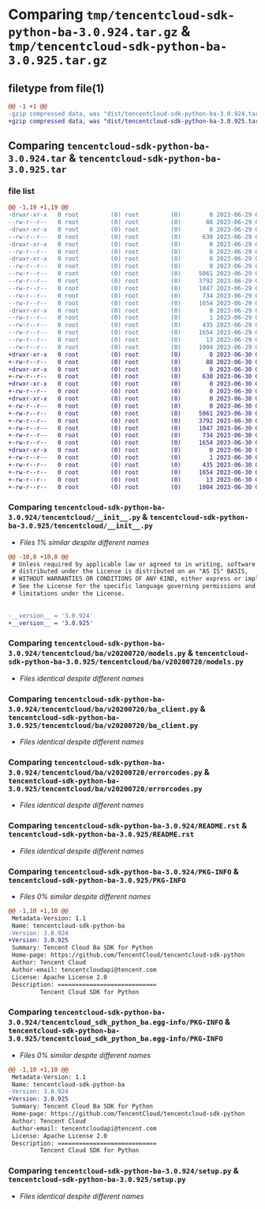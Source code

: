 # Comparing `tmp/tencentcloud-sdk-python-ba-3.0.924.tar.gz` & `tmp/tencentcloud-sdk-python-ba-3.0.925.tar.gz`

## filetype from file(1)

```diff
@@ -1 +1 @@
-gzip compressed data, was "dist/tencentcloud-sdk-python-ba-3.0.924.tar", last modified: Thu Jun 29 00:20:49 2023, max compression
+gzip compressed data, was "dist/tencentcloud-sdk-python-ba-3.0.925.tar", last modified: Fri Jun 30 02:00:11 2023, max compression
```

## Comparing `tencentcloud-sdk-python-ba-3.0.924.tar` & `tencentcloud-sdk-python-ba-3.0.925.tar`

### file list

```diff
@@ -1,19 +1,19 @@
-drwxr-xr-x   0 root         (0) root         (0)        0 2023-06-29 00:20:49.000000 tencentcloud-sdk-python-ba-3.0.924/
--rw-r--r--   0 root         (0) root         (0)       88 2023-06-29 00:20:49.000000 tencentcloud-sdk-python-ba-3.0.924/setup.cfg
-drwxr-xr-x   0 root         (0) root         (0)        0 2023-06-29 00:20:49.000000 tencentcloud-sdk-python-ba-3.0.924/tencentcloud/
--rw-r--r--   0 root         (0) root         (0)      630 2023-06-29 00:20:49.000000 tencentcloud-sdk-python-ba-3.0.924/tencentcloud/__init__.py
-drwxr-xr-x   0 root         (0) root         (0)        0 2023-06-29 00:20:49.000000 tencentcloud-sdk-python-ba-3.0.924/tencentcloud/ba/
--rw-r--r--   0 root         (0) root         (0)        0 2023-06-29 00:20:49.000000 tencentcloud-sdk-python-ba-3.0.924/tencentcloud/ba/__init__.py
-drwxr-xr-x   0 root         (0) root         (0)        0 2023-06-29 00:20:49.000000 tencentcloud-sdk-python-ba-3.0.924/tencentcloud/ba/v20200720/
--rw-r--r--   0 root         (0) root         (0)        0 2023-06-29 00:20:49.000000 tencentcloud-sdk-python-ba-3.0.924/tencentcloud/ba/v20200720/__init__.py
--rw-r--r--   0 root         (0) root         (0)     5061 2023-06-29 00:20:49.000000 tencentcloud-sdk-python-ba-3.0.924/tencentcloud/ba/v20200720/models.py
--rw-r--r--   0 root         (0) root         (0)     3792 2023-06-29 00:20:49.000000 tencentcloud-sdk-python-ba-3.0.924/tencentcloud/ba/v20200720/ba_client.py
--rw-r--r--   0 root         (0) root         (0)     1047 2023-06-29 00:20:49.000000 tencentcloud-sdk-python-ba-3.0.924/tencentcloud/ba/v20200720/errorcodes.py
--rw-r--r--   0 root         (0) root         (0)      734 2023-06-29 00:20:49.000000 tencentcloud-sdk-python-ba-3.0.924/README.rst
--rw-r--r--   0 root         (0) root         (0)     1654 2023-06-29 00:20:49.000000 tencentcloud-sdk-python-ba-3.0.924/PKG-INFO
-drwxr-xr-x   0 root         (0) root         (0)        0 2023-06-29 00:20:49.000000 tencentcloud-sdk-python-ba-3.0.924/tencentcloud_sdk_python_ba.egg-info/
--rw-r--r--   0 root         (0) root         (0)        1 2023-06-29 00:20:49.000000 tencentcloud-sdk-python-ba-3.0.924/tencentcloud_sdk_python_ba.egg-info/dependency_links.txt
--rw-r--r--   0 root         (0) root         (0)      435 2023-06-29 00:20:49.000000 tencentcloud-sdk-python-ba-3.0.924/tencentcloud_sdk_python_ba.egg-info/SOURCES.txt
--rw-r--r--   0 root         (0) root         (0)     1654 2023-06-29 00:20:49.000000 tencentcloud-sdk-python-ba-3.0.924/tencentcloud_sdk_python_ba.egg-info/PKG-INFO
--rw-r--r--   0 root         (0) root         (0)       13 2023-06-29 00:20:49.000000 tencentcloud-sdk-python-ba-3.0.924/tencentcloud_sdk_python_ba.egg-info/top_level.txt
--rw-r--r--   0 root         (0) root         (0)     1004 2023-06-29 00:20:49.000000 tencentcloud-sdk-python-ba-3.0.924/setup.py
+drwxr-xr-x   0 root         (0) root         (0)        0 2023-06-30 02:00:11.000000 tencentcloud-sdk-python-ba-3.0.925/
+-rw-r--r--   0 root         (0) root         (0)       88 2023-06-30 02:00:11.000000 tencentcloud-sdk-python-ba-3.0.925/setup.cfg
+drwxr-xr-x   0 root         (0) root         (0)        0 2023-06-30 02:00:11.000000 tencentcloud-sdk-python-ba-3.0.925/tencentcloud/
+-rw-r--r--   0 root         (0) root         (0)      630 2023-06-30 02:00:11.000000 tencentcloud-sdk-python-ba-3.0.925/tencentcloud/__init__.py
+drwxr-xr-x   0 root         (0) root         (0)        0 2023-06-30 02:00:11.000000 tencentcloud-sdk-python-ba-3.0.925/tencentcloud/ba/
+-rw-r--r--   0 root         (0) root         (0)        0 2023-06-30 02:00:11.000000 tencentcloud-sdk-python-ba-3.0.925/tencentcloud/ba/__init__.py
+drwxr-xr-x   0 root         (0) root         (0)        0 2023-06-30 02:00:11.000000 tencentcloud-sdk-python-ba-3.0.925/tencentcloud/ba/v20200720/
+-rw-r--r--   0 root         (0) root         (0)        0 2023-06-30 02:00:11.000000 tencentcloud-sdk-python-ba-3.0.925/tencentcloud/ba/v20200720/__init__.py
+-rw-r--r--   0 root         (0) root         (0)     5061 2023-06-30 02:00:11.000000 tencentcloud-sdk-python-ba-3.0.925/tencentcloud/ba/v20200720/models.py
+-rw-r--r--   0 root         (0) root         (0)     3792 2023-06-30 02:00:11.000000 tencentcloud-sdk-python-ba-3.0.925/tencentcloud/ba/v20200720/ba_client.py
+-rw-r--r--   0 root         (0) root         (0)     1047 2023-06-30 02:00:11.000000 tencentcloud-sdk-python-ba-3.0.925/tencentcloud/ba/v20200720/errorcodes.py
+-rw-r--r--   0 root         (0) root         (0)      734 2023-06-30 02:00:11.000000 tencentcloud-sdk-python-ba-3.0.925/README.rst
+-rw-r--r--   0 root         (0) root         (0)     1654 2023-06-30 02:00:11.000000 tencentcloud-sdk-python-ba-3.0.925/PKG-INFO
+drwxr-xr-x   0 root         (0) root         (0)        0 2023-06-30 02:00:11.000000 tencentcloud-sdk-python-ba-3.0.925/tencentcloud_sdk_python_ba.egg-info/
+-rw-r--r--   0 root         (0) root         (0)        1 2023-06-30 02:00:11.000000 tencentcloud-sdk-python-ba-3.0.925/tencentcloud_sdk_python_ba.egg-info/dependency_links.txt
+-rw-r--r--   0 root         (0) root         (0)      435 2023-06-30 02:00:11.000000 tencentcloud-sdk-python-ba-3.0.925/tencentcloud_sdk_python_ba.egg-info/SOURCES.txt
+-rw-r--r--   0 root         (0) root         (0)     1654 2023-06-30 02:00:11.000000 tencentcloud-sdk-python-ba-3.0.925/tencentcloud_sdk_python_ba.egg-info/PKG-INFO
+-rw-r--r--   0 root         (0) root         (0)       13 2023-06-30 02:00:11.000000 tencentcloud-sdk-python-ba-3.0.925/tencentcloud_sdk_python_ba.egg-info/top_level.txt
+-rw-r--r--   0 root         (0) root         (0)     1004 2023-06-30 02:00:11.000000 tencentcloud-sdk-python-ba-3.0.925/setup.py
```

### Comparing `tencentcloud-sdk-python-ba-3.0.924/tencentcloud/__init__.py` & `tencentcloud-sdk-python-ba-3.0.925/tencentcloud/__init__.py`

 * *Files 1% similar despite different names*

```diff
@@ -10,8 +10,8 @@
 # Unless required by applicable law or agreed to in writing, software
 # distributed under the License is distributed on an "AS IS" BASIS,
 # WITHOUT WARRANTIES OR CONDITIONS OF ANY KIND, either express or implied.
 # See the License for the specific language governing permissions and
 # limitations under the License.
 
 
-__version__ = '3.0.924'
+__version__ = '3.0.925'
```

### Comparing `tencentcloud-sdk-python-ba-3.0.924/tencentcloud/ba/v20200720/models.py` & `tencentcloud-sdk-python-ba-3.0.925/tencentcloud/ba/v20200720/models.py`

 * *Files identical despite different names*

### Comparing `tencentcloud-sdk-python-ba-3.0.924/tencentcloud/ba/v20200720/ba_client.py` & `tencentcloud-sdk-python-ba-3.0.925/tencentcloud/ba/v20200720/ba_client.py`

 * *Files identical despite different names*

### Comparing `tencentcloud-sdk-python-ba-3.0.924/tencentcloud/ba/v20200720/errorcodes.py` & `tencentcloud-sdk-python-ba-3.0.925/tencentcloud/ba/v20200720/errorcodes.py`

 * *Files identical despite different names*

### Comparing `tencentcloud-sdk-python-ba-3.0.924/README.rst` & `tencentcloud-sdk-python-ba-3.0.925/README.rst`

 * *Files identical despite different names*

### Comparing `tencentcloud-sdk-python-ba-3.0.924/PKG-INFO` & `tencentcloud-sdk-python-ba-3.0.925/PKG-INFO`

 * *Files 0% similar despite different names*

```diff
@@ -1,10 +1,10 @@
 Metadata-Version: 1.1
 Name: tencentcloud-sdk-python-ba
-Version: 3.0.924
+Version: 3.0.925
 Summary: Tencent Cloud Ba SDK for Python
 Home-page: https://github.com/TencentCloud/tencentcloud-sdk-python
 Author: Tencent Cloud
 Author-email: tencentcloudapi@tencent.com
 License: Apache License 2.0
 Description: ============================
         Tencent Cloud SDK for Python
```

### Comparing `tencentcloud-sdk-python-ba-3.0.924/tencentcloud_sdk_python_ba.egg-info/PKG-INFO` & `tencentcloud-sdk-python-ba-3.0.925/tencentcloud_sdk_python_ba.egg-info/PKG-INFO`

 * *Files 0% similar despite different names*

```diff
@@ -1,10 +1,10 @@
 Metadata-Version: 1.1
 Name: tencentcloud-sdk-python-ba
-Version: 3.0.924
+Version: 3.0.925
 Summary: Tencent Cloud Ba SDK for Python
 Home-page: https://github.com/TencentCloud/tencentcloud-sdk-python
 Author: Tencent Cloud
 Author-email: tencentcloudapi@tencent.com
 License: Apache License 2.0
 Description: ============================
         Tencent Cloud SDK for Python
```

### Comparing `tencentcloud-sdk-python-ba-3.0.924/setup.py` & `tencentcloud-sdk-python-ba-3.0.925/setup.py`

 * *Files identical despite different names*

